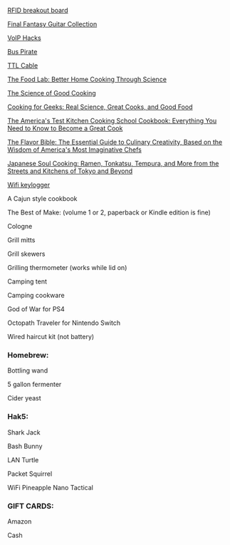 [RFID breakout board](http://www.adafruit.com/product/364)

[Final Fantasy Guitar Collection](http://www.amazon.com/Final-Fantasy-Guitar-Solo-Collection/dp/4285132869/)

[VoIP Hacks](http://www.amazon.com/VoIP-Hacks-Tools-Internet-Telephony-ebook/dp/B002SR2QJG/)

<!--[AWUS051NH Wireless Adapter](http://www.amazon.com/Alfa-AWUS051NH-802-11a-Wireless-9dBi/dp/B003YH1X48/)-->

<!--[RTL-SDR](https://www.amazon.com/RTL-SDR-Blog-RTL2832U-Software-Defined/dp/B0129EBDS2/)-->

[Bus Pirate](https://www.sparkfun.com/products/12942)

[TTL Cable](https://www.adafruit.com/product/954)

[The Food Lab: Better Home Cooking Through Science](https://www.amazon.com/Food-Lab-Cooking-Through-Science/dp/0393081087/)

[The Science of Good Cooking](https://www.amazon.com/Science-Cooking-Cooks-Illustrated-Cookbooks/dp/1933615982/)

[Cooking for Geeks: Real Science, Great Cooks, and Good Food](https://www.amazon.com/Cooking-Geeks-Science-Great-Cooks/dp/1491928050/)

[The America's Test Kitchen Cooking School Cookbook: Everything You Need to Know to Become a Great Cook](https://www.amazon.com/Americas-Kitchen-Cooking-School-Cookbook/dp/1936493527/)

[The Flavor Bible: The Essential Guide to Culinary Creativity, Based on the Wisdom of America's Most Imaginative Chefs](https://www.amazon.com/Flavor-Bible-Essential-Creativity-Imaginative/dp/0316118400/)

[Japanese Soul Cooking: Ramen, Tonkatsu, Tempura, and More from the Streets and Kitchens of Tokyo and Beyond](https://www.amazon.com/Japanese-Soul-Cooking-Tonkatsu-Kitchens/dp/1607743523/)

[Wifi keylogger](https://maltronics.com/collections/wifi-keyloggers/products/wifi-keylogger)

A Cajun style cookbook

The Best of Make: (volume 1 or 2, paperback or Kindle edition is fine)

Cologne

Grill mitts

Grill skewers

Grilling thermometer (works while lid on)

Camping tent

Camping cookware

God of War for PS4

Octopath Traveler for Nintendo Switch

Wired haircut kit (not battery)

### Homebrew:

Bottling wand

5 gallon fermenter

Cider yeast

### Hak5:

Shark Jack

Bash Bunny

LAN Turtle

Packet Squirrel

WiFi Pineapple Nano Tactical

<!--### MTG:-->
<!--Nightpack Ambusher-->
<!--Questing Beast-->
<!--Castle Garenbrig-->
<!--Fabled Passage-->
<!--Doubling Season-->
<!--Howlgeist-->
<!--Pack Guardian-->
<!--Wolfir Silverheart-->
<!--Master of the Hunt-->
<!--Feed the Pack-->
<!--Sword of Body and Mind-->
<!--Wilt-Leaf Liege-->
<!--Mirari's Wake-->
<!--Lace with Moonglove-->
<!--Bower Passage-->
<!--Dense Canopy-->
<!--Karametra, God of Harvests-->
<!--Temur Sabertooth-->
<!--Path to Exile-->
<!--Swords to Plowshares-->
<!--Teferi's Protection-->
<!--Lifecrafter's Bestiary-->
<!--Command Tower-->
<!--Skalla Wolf-->
<!--Panharmonicon-->
<!--Archangel of Thune-->
<!--Dawn of Hope-->
<!--Cradle of Vitality-->
<!--Ajani's Pridemate-->
<!--Felidar Sovereign-->
<!--Angelic Accord-->
<!--Primal Forcemage-->
<!--Eldrazi Displacer-->
<!--Eternal Witness-->
<!--Watchwolf-->
<!--Wolf-Skull Shaman-->
<!--Eerie Interlude-->
<!--Enlightened Tutor-->
<!--Eldritch Evolution-->
<!--Finale of Devastation-->
<!--Anointed Procession-->
<!--Aura Shards-->
<!--Elemental Bond-->
<!--Cloudstone Curio-->
<!--Paradox Engine-->
<!--Beast Whisperer-->
<!--Serra Ascendant-->
<!--Norn's Annex-->
<!--Huatli, Radiant Champion-->
<!--Conjurer's Closet-->
<!--Well of Lost Dreams-->
<!--Craterhoof Behemoth-->
<!--Eiganjo Castle-->
<!--Krosan Verge-->

### GIFT CARDS:

Amazon

Cash
